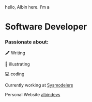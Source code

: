 hello, Albin here. I'm a 
# Software Developer
### Passionate about:
🖋️ Writing

🎨 illustrating

💻 coding

Currently working at [Sysmodelers](http://sysmodelers.com)

Personal Website [albindevs](https://albindevs.netlify.app)
